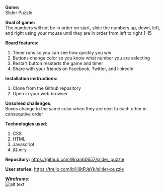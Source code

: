 **Game:** </br>
Slider Puzzle


**Goal of game:** </br>
The numbers will not be in order on start, slide the numbers up, down, left, and right using your mouse until they are in order from left to right 1-15


**Board features:** </br>
1.  Timer runs so you can see how quickly you win </br>
2.  Buttons change color so you know what number you are selecting </br>
3.  Restart button resstarts the game and timer </br>
4.  Share with your friends on Facebook, Twitter, and linkedIn


**Installation instructions:** </br>
1.  Clone from the Github repository </br>
2.  Open in your web browser


**Unsolved challenges:** </br>
Boxes change to the same color when they are next to each other in consequtive order


**Technologies used:** <br>
1. CSS <br>
2. HTML <br>
3. Javascript <br>
4. jQuery


**Repository:**
https://github.com/Brian60657/slider_puzzle


**User stories:**
https://trello.com/b/H8tPJaYk/slider-puzzle


**Wireframe:**</br>
![alt text](https://github.com/Brian60657/slider_puzzle/blob/master/css/assets/wireframe.jpg)
